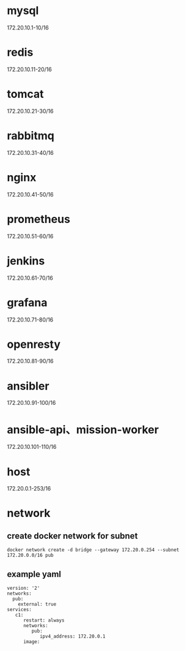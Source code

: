 # mysql
172.20.10.1-10/16

# redis
172.20.10.11-20/16

# tomcat
172.20.10.21-30/16

# rabbitmq
172.20.10.31-40/16

# nginx
172.20.10.41-50/16

# prometheus
172.20.10.51-60/16

# jenkins
172.20.10.61-70/16

# grafana
172.20.10.71-80/16

# openresty
172.20.10.81-90/16

# ansibler
172.20.10.91-100/16

# ansible-api、mission-worker
172.20.10.101-110/16

# host
172.20.0.1-253/16

# network
## create  docker network for subnet

```docker
docker network create -d bridge --gateway 172.20.0.254 --subnet 172.20.0.0/16 pub
```

## example yaml
```docker
version: '2'
networks:
  pub:
    external: true
services:
   c1:
      restart: always
      networks:
         pub:
            ipv4_address: 172.20.0.1
      image:
```

